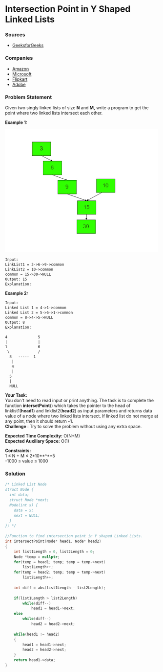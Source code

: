 # Intersection Point in Y Shaped Linked Lists

### Sources

* [GeeksforGeeks](https://practice.geeksforgeeks.org/problems/intersection-point-in-y-shapped-linked-lists/1#)

### Companies

* [Amazon](../../company-based-lists/amazon.md)
* [Microsoft](../../company-based-lists/microsoft.md)
* [Flipkart](../../company-based-lists/flipkart.md)
* [Adobe](../../company-based-lists/adobe.md)

### Problem Statement

Given two singly linked lists of size **N** and **M,** write a program to get the point where two linked lists intersect each other.

**Example 1:**

![](../../.gitbook/assets/image%20%2837%29.png)

```text
Input:
LinkList1 = 3->6->9->common
LinkList2 = 10->common
common = 15->30->NULL
Output: 15
Explanation:

```

**Example 2:**

```text
Input: 
Linked List 1 = 4->1->common
Linked List 2 = 5->6->1->common
common = 8->4->5->NULL
Output: 8
Explanation: 

4              5
|              |
1              6
 \             /
  8   -----  1 
   |
   4
   |
  5
  |
  NULL       
```

**Your Task:**  
You don't need to read input or print anything. The task is to complete the function **intersetPoint**\(\) which takes the pointer to the head of linklist1\(**head1**\) and linklist2\(**head2**\) as input parameters and returns data value of a node where two linked lists intersect. If linked list do not merge at any point, then it should return **-1**.  
**Challenge** : Try to solve the problem without using any extra space.

**Expected Time Complexity:** O\(N+M\)  
**Expected Auxiliary Space:** O\(1\)

**Constraints:**  
 1 ≤ N + M ≤ 2\*10**^**5  
 -1000 ≤ value ≤ 1000

### Solution

```cpp
/* Linked List Node
struct Node {
  int data;
  struct Node *next;
  Node(int x) {
    data = x;
    next = NULL;
  }
}; */

//Function to find intersection point in Y shaped Linked Lists.
int intersectPoint(Node* head1, Node* head2)
{
    int list1Length = 0, list2Length = 0;
    Node *temp = nullptr;
    for(temp = head1; temp; temp = temp->next) 
        list1Length++;
    for(temp = head2; temp; temp = temp->next) 
        list2Length++;
    
    int diff = abs(list1Length - list2Length);
    
    if(list1Length > list2Length)
        while(diff--) 
            head1 = head1->next;
    else
        while(diff--) 
            head2 = head2->next;
        
    while(head1 != head2)
    {
        head1 = head1->next;
        head2 = head2->next;
    }
    return head1->data;
}
```

